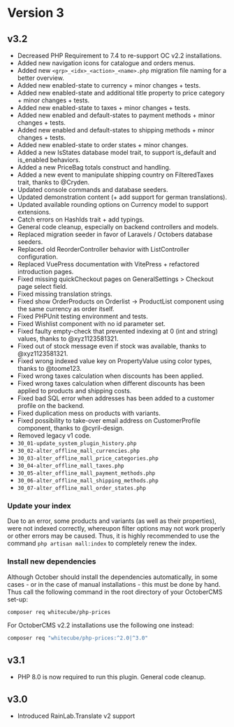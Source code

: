<script setup>
import SpoilerStd from '../../.vitepress/components/SpoilerStd.vue'
</script>

# Version 3

## v3.2

<SpoilerStd label="Changes">

- Decreased PHP Requirement to 7.4 to re-support OC v2.2 installations.
- Added new navigation icons for catalogue and orders menus.
- Added new `<grp>_<idx>_<action>_<name>.php` migration file naming for a better overview.
- Added new enabled-state to currency + minor changes + tests.
- Added new enabled-state and additional title property to price category + minor changes + tests.
- Added new enabled-state to taxes + minor changes + tests.
- Added new enabled and default-states to payment methods + minor changes + tests.
- Added new enabled and default-states to shipping methods + minor changes + tests.
- Added new enabled-state to order states + minor changes.
- Added a new IsStates database model trait, to support is_default and is_enabled behaviors.
- Added a new PriceBag totals construct and handling.
- Added a new event to manipulate shipping country on FilteredTaxes trait, thanks to @Cryden.
- Updated console commands and database seeders.
- Updated demonstration content (+ add support for german translations).
- Updated available rounding options on Currency model to support extensions.
- Catch errors on HashIds trait + add typings.
- General code cleanup, especially on backend controllers and models.
- Replaced migration seeder in favor of Laravels / Octobers database seeders.
- Replaced old ReorderController behavior with ListController configuration.
- Replaced VuePress documentation with VitePress + refactored introduction pages.
- Fixed missing quickCheckout pages on GeneralSettings > Checkout page select field.
- Fixed missing translation strings.
- Fixed show OrderProducts on Orderlist -> ProductList component using the same currency as order itself.
- Fixed PHPUnit testing environment and tests.
- Fixed Wishlist component with no id parameter set.
- Fixed faulty empty-check that prevented indexing at 0 (int and string) values, thanks to @xyz1123581321.
- Fixed out of stock message even if stock was available, thanks to @xyz1123581321.
- Fixed wrong indexed value key on PropertyValue using color types, thanks to @toome123.
- Fixed wrong taxes calculation when discounts has been applied.
- Fixed wrong taxes calculation when different discounts has been applied to products and shipping costs.
- Fixed bad SQL error when addresses has been added to a customer profile on the backend.
- Fixed duplication mess on products with variants.
- Fixed possibility to take-over email address on CustomerProfile component, thanks to @cyril-design.
- Removed legacy v1 code.
- `30_01-update_system_plugin_history.php`
- `30_02-alter_offline_mall_currencies.php`
- `30_03-alter_offline_mall_price_categories.php`
- `30_04-alter_offline_mall_taxes.php`
- `30_05-alter_offline_mall_payment_methods.php`
- `30_06-alter_offline_mall_shipping_methods.php`
- `30_07-alter_offline_mall_order_states.php`

</SpoilerStd>

<SpoilerStd label="Required Actions">

### Update your index

Due to an error, some products and variants (as well as their properties), were not indexed 
correctly, whereupon filter options may not work properly or other errors may be caused. Thus, it is 
highly recommended to use the command `php artisan mall:index` to completely renew the index. 

### Install new dependencies

Although October should install the dependencies automatically, in some cases - or in the case of 
manual installations - this must be done by hand. Thus call the following command in the root 
directory of your OctoberCMS set-up:

```bash
composer req whitecube/php-prices
```

For OctoberCMS v2.2 installations use the following one instead:

```bash
composer req "whitecube/php-prices:^2.0|^3.0"
```

</SpoilerStd>


## v3.1

<SpoilerStd label="Changes">

-  PHP 8.0 is now required to run this plugin. General code cleanup.

</SpoilerStd>


## v3.0

<SpoilerStd label="Changes">

- Introduced RainLab.Translate v2 support

</SpoilerStd>
